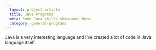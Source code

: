 ```yaml
---
  layout: project-article
  title: Java Programs
  meta: Some Java skills showcased here.
  category: general-programs
---
```


Java is a very interesting language and I've created a lot of code in Java language itself.
